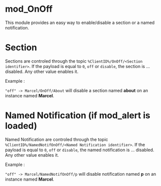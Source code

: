mod_OnOff
===

This module provides an easy way to enable/disable a section or a named notification.

# Section

Sections are controled through the topic `%ClientID%/OnOff/<Section identifier>`. 
If the payload is equal to `0`, `off` or `disable`, the section is ... disabled. Any other value enables it.

Example :

`"off" -> Marcel/OnOff/About`
will disable a section named **about** on an instance named **Marcel**.

# Named Notification (if mod_alert is loaded)

Named Notification are controled through the topic `%ClientID%/NamedNotifOnOff/<Named Notification identifier>`. 
If the payload is equal to `0`, `off` or `disable`, the named notification is ... disabled. Any other value enables it.

Example :

`"off" -> Marcel/NamedNotifOnOff/p`
will disable notification named **p** on an instance named **Marcel**.
